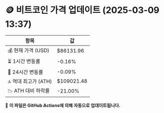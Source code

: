 # 🪙 비트코인 가격 업데이트 (2025-03-09 13:37)

| 항목                | 값 |
|--------------------|----------------|
| 💰 현재 가격 (USD) | $86131.96 |
| ⏳ 1시간 변동률    | -0.16% |
| 📆 24시간 변동률   | -0.09% |
| 🔝 역대 최고가 (ATH) | $109021.48 |
| 📉 ATH 대비 하락률 | -21.00% |

🔄 **이 파일은 GitHub Actions에 의해 자동으로 업데이트됩니다.**
